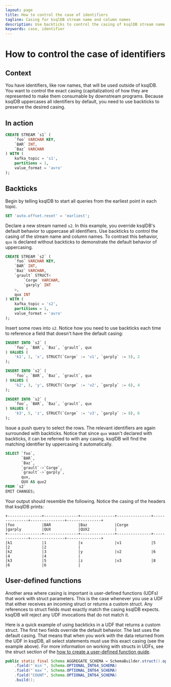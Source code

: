 ```yaml
---
layout: page
title: How to control the case of identifiers 
tagline: Casing for ksqlDB stream name and column names
description: Use backticks to control the casing of ksqlDB stream name and column names
keywords: case, identifier
---
```


# How to control the case of identifiers

## Context

You have identifiers, like row names, that will be used outside of
ksqlDB. You want to control the exact casing (capitalization) of how
they are represented to make them consumable by downstream
programs. Because ksqlDB uppercases all identifiers by default, you
need to use backticks to preserve the desired casing.

## In action

```sql
CREATE STREAM `s1` (
    `foo` VARCHAR KEY,
    `BAR` INT,
    `Baz` VARCHAR
) WITH (
    kafka_topic = 's1',
    partitions = 1,
    value_format = 'avro'
);
```

## Backticks

Begin by telling ksqlDB to start all queries from the earliest point
in each topic.

```sql
SET 'auto.offset.reset' = 'earliest';
```

Declare a new stream named `s2`. In this example, you override
ksqlDB's default behavior to uppercase all identifiers. Use backticks
to control the casing of the stream name and column names. To contrast
this behavior, `qux` is declared without backticks to demonstrate
the default behavior of uppercasing.

```sql
CREATE STREAM `s2` (
    `foo` VARCHAR KEY,
    `BAR` INT,
    `Baz` VARCHAR,
    `grault` STRUCT<
        `Corge` VARCHAR,
        `garply` INT
    >,
    qux INT
) WITH (
    kafka_topic = 's2',
    partitions = 1,
    value_format = 'avro'
);
```

Insert some rows into `s2`. Notice how you need to use backticks each
time to reference a field that doesn't have the default casing:

```sql
INSERT INTO `s2` (
    `foo`, `BAR`, `Baz`, `grault`, qux
) VALUES (
    'k1', 1, 'x', STRUCT(`Corge` := 'v1', `garply` := 5), 2
);

INSERT INTO `s2` (
    `foo`, `BAR`, `Baz`, `grault`, qux
) VALUES (
    'k2', 3, 'y', STRUCT(`Corge` := 'v2', `garply` := 6), 4
);

INSERT INTO `s2` (
    `foo`, `BAR`, `Baz`, `grault`, qux
) VALUES (
    'k3', 5, 'z', STRUCT(`Corge` := 'v3', `garply` := 8), 6
);
```

Issue a push query to select the rows. The relevant identifiers are
again surrounded with backticks. Notice that since `qux` wasn't
declared with backticks, it can be referred to with any casing. ksqlDB
will find the matching identifier by uppercasing it automatically.

```sql
SELECT `foo`,
       `BAR`,
       `Baz`,
       `grault`->`Corge`,
       `grault`->`garply`,
       qux,
       QUX AS qux2
FROM `s2`
EMIT CHANGES;
```

Your output should resemble the following. Notice the casing of the
headers that ksqlDB prints:

```
+---------------+---------------+---------------+---------------+---------------+---------------+---------------+
|foo            |BAR            |Baz            |Corge          |garply         |QUX            |QUX2           |
+---------------+---------------+---------------+---------------+---------------+---------------+---------------+
|k1             |1              |x              |v1             |5              |2              |2              |
|k2             |3              |y              |v2             |6              |4              |4              |
|k3             |5              |z              |v3             |8              |6              |6              |
```


## User-defined functions

Another area where casing is important is user-defined functions
(UDFs) that work with struct parameters. This is the case whenever you
use a UDF that either receives an incoming struct or returns a custom
struct. Any references to struct fields must exactly match the casing
ksqlDB expects. ksqlDB will reject any UDF invocations that do not
match it.

Here is a quick example of using backticks in a UDF that returns a
custom struct. The first two fields override the default behavior. The
last uses the default casing. That means that when you work with the
data returned from the UDF in ksqlDB, all select statements must use
this exact casing (see the example above). For more information on
working with structs in UDFs, see the struct section of the [how to
create a user-defined function
guide](create-a-user-defined-function.md#using-structs-and-decimals).

```java
public static final Schema AGGREGATE_SCHEMA = SchemaBuilder.struct().optional()
    .field("`min`", Schema.OPTIONAL_INT64_SCHEMA)
    .field("`max`", Schema.OPTIONAL_INT64_SCHEMA)
    .field("COUNT", Schema.OPTIONAL_INT64_SCHEMA)
    .build();
```
